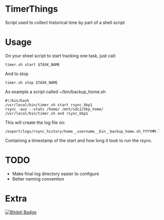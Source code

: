 TimerThings
===========

Script used to collect historical time by part of a shell script

Usage
=====
On your sheel script to start tracking one task, just call:

    timer.sh start $TASK_NAME

And to stop

    timer.sh stop $TASK_NAME


As example a script called ~/bin/backup_home.sh

    #!/bin/bash
    /usr/local/bin/timer.sh start rsync_bkp1
    rsync -auv --stats /home/ /mnt/sdc2/bkp_home/
    /usr/local/bin/timer.sh end rsync_bkp1

This will create the log file on:

    /export/logs/rsync_history/home__username__bin__backup_home.sh_YYYYMM.log
  
Containing a timestamp of the start and how long it took to run the rsync.



TODO
====
 - Make final log directory easier to configure
 - Better naming convention



Extra
=====
[![Bitdeli Badge](https://d2weczhvl823v0.cloudfront.net/pmoranga/timerthings/trend.png)](https://bitdeli.com/free "Bitdeli Badge")

